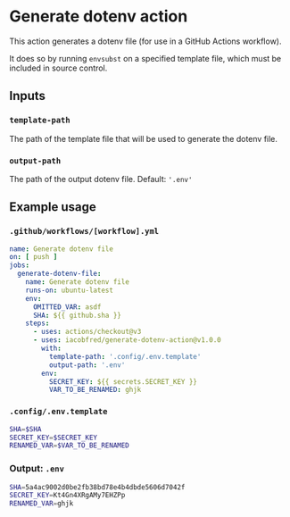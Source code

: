 # Generate dotenv action

This action generates a dotenv file (for use in a GitHub Actions workflow).

It does so by running `envsubst` on a specified template file, which must
be included in source control.

## Inputs

### `template-path`
The path of the template file that will be used to generate the dotenv file.

### `output-path`
The path of the output dotenv file. Default: `'.env'`

## Example usage

### `.github/workflows/[workflow].yml`
```yaml
name: Generate dotenv file
on: [ push ]
jobs:
  generate-dotenv-file:
    name: Generate dotenv file
    runs-on: ubuntu-latest
    env:
      OMITTED_VAR: asdf
      SHA: ${{ github.sha }}
    steps:
      - uses: actions/checkout@v3
      - uses: iacobfred/generate-dotenv-action@v1.0.0
        with:
          template-path: '.config/.env.template'
          output-path: '.env'
        env:
          SECRET_KEY: ${{ secrets.SECRET_KEY }}
          VAR_TO_BE_RENAMED: ghjk
```
### `.config/.env.template`
```sh
SHA=$SHA
SECRET_KEY=$SECRET_KEY
RENAMED_VAR=$VAR_TO_BE_RENAMED
```
### Output: `.env`
```sh
SHA=5a4ac9002d0be2fb38bd78e4b4dbde5606d7042f
SECRET_KEY=Kt4Gn4XRgAMy7EHZPp
RENAMED_VAR=ghjk
```
